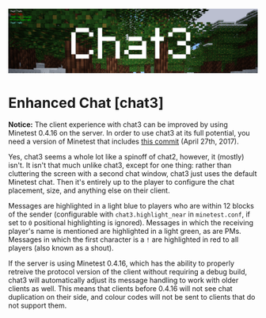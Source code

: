 ![Screenshot](.gh-screenshot.png)

Enhanced Chat [chat3]
=======================
**Notice:** The client experience with chat3 can be improved by using Minetest 0.4.16 on the server. In order to use chat3 at its full potential, you need a version of Minetest that includes [this commit](https://github.com/minetest/minetest/commit/1ef9eee31133a3001ed0c642df5cbe54169850de) (April 27th, 2017).

Yes, chat3 seems a whole lot like a spinoff of chat2, however, it (mostly) isn't. It isn't that much unlike chat3, except for one thing: rather than cluttering the screen with a second chat window, chat3 just uses the default Minetest chat. Then it's entirely up to the player to configure the chat placement, size, and anything else on their client.

Messages are highlighted in a light blue to players who are within 12 blocks of the sender (configurable with `chat3.highlight_near` in `minetest.conf`, if set to `0` positional highlighting is ignored). Messages in which the receiving player's name is mentioned are highlighted in a light green, as are PMs. Messages in which the first character is a `!` are highlighted in red to all players (also known as a shout).

If the server is using Minetest 0.4.16, which has the ability to properly retreive the protocol version of the client without requiring a debug build, chat3 will automatically adjust its message handling to work with older clients as well. This means that clients before 0.4.16 will not see chat duplication on their side, and colour codes will not be sent to clients that do not support them.
